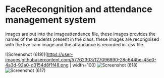 # FaceRecongnition and attendance management system
images are put into the imageattendance file, these images provides the names of the students present in the class.
these images are recongnised with the live cam image and the attandance is recorded in .csv file. 

![Screenshot (619)](https://user-images.githubusercontent.com/57762303/127096890-28c644be-45e0-4a3d-92a0-d3154d8f1f48.png | width=100)
![Screenshot (618)](https://user-images.githubusercontent.com/57762303/127096968-06b1602b-1996-4414-8409-4e93f022cbe6.png)
![Screenshot (617)](https://user-images.githubusercontent.com/57762303/127096981-0bdf0609-df0c-4c27-9874-05209c9d5ae4.png)
